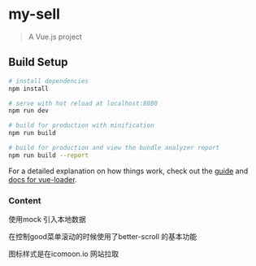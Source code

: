 # my-sell

> A Vue.js project

## Build Setup

``` bash
# install dependencies
npm install

# serve with hot reload at localhost:8080
npm run dev

# build for production with minification
npm run build

# build for production and view the bundle analyzer report
npm run build --report
```

For a detailed explanation on how things work, check out the [guide](http://vuejs-templates.github.io/webpack/) and [docs for vue-loader](http://vuejs.github.io/vue-loader).

### Content

使用mock 引入本地数据

在控制good菜单滚动的时候使用了better-scroll 的基本功能

图标样式是在icomoon.io 网站拉取